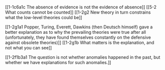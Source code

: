 [[1-1c6a1c The absence of evidence is not the evidence of absence]]
[[5-2 What counts cannot be counted]]
[[1-2g2 New theory in turn constrains what the low-level theories could be]]

[[1-2g1a1 Popper, Turing, Everett, Dawkins (then Deutsch himself) gave a better explanation as to why the prevailing theories were true after all (unfortunately, they have found themselves constantly on the defensive against obsolete theories)]]
[[1-2g1b What matters is the explanation, and not what you can see]]

[[1-2f1b3a1 The question is not whether anomalies happened in the past, but whether we have explanations for such anomalies.]]